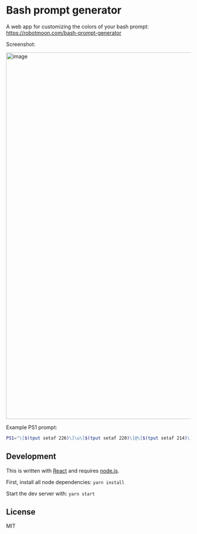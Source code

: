 # Bash prompt generator

A web app for customizing the colors of your bash prompt: https://robotmoon.com/bash-prompt-generator

Screenshot:

<img width="996" alt="image" src="https://user-images.githubusercontent.com/208617/161115862-aec4d996-0632-4e4f-9ca8-4dca67ad31db.png">

Example PS1 prompt:

```bash
PS1="\[$(tput setaf 226)\]\u\[$(tput setaf 220)\]@\[$(tput setaf 214)\]\h \[$(tput setaf 33)\]\w \[$(tput sgr0)\]$ "
```

## Development

This is written with [React](https://reactjs.org/) and requires [node.js](https://nodejs.org/).

First, install all node dependencies:
`yarn install`

Start the dev server with:
`yarn start`


## License

MIT
